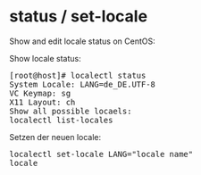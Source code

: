 #  status / set-locale
<!-- date: 2015-09-09 00:00:00 -->
<!-- category: centos -->
<!-- tags: centos,linux,locale,locale-status -->

Show and edit locale status on CentOS:

Show locale status:
<pre>[root@host]# localectl status
System Locale: LANG=de_DE.UTF-8
VC Keymap: sg
X11 Layout: ch
Show all possible locaels:
localectl list-locales
</pre>
Setzen der neuen locale:
<pre>localectl set-locale LANG="locale name"
locale</pre>